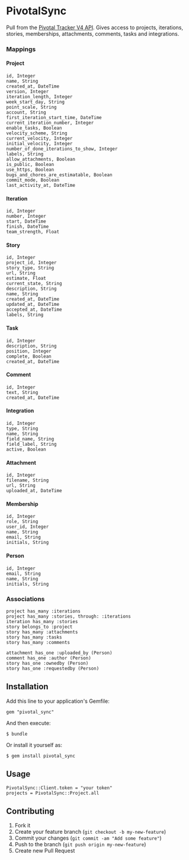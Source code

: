 # PivotalSync

Pull from the [Pivotal Tracker V4 API](https://www.pivotaltracker.com/help/api?version=v4).
Gives access to projects, iterations, stories, memberships, attachments, comments, tasks and integrations.

### Mappings

#### Project
    id, Integer
    name, String
    created_at, DateTime
    version, Integer
    iteration_length, Integer
    week_start_day, String
    point_scale, String
    account, String
    first_iteration_start_time, DateTime
    current_iteration_number, Integer
    enable_tasks, Boolean
    velocity_scheme, String
    current_velocity, Integer
    initial_velocity, Integer
    number_of_done_iterations_to_show, Integer
    labels, String
    allow_attachments, Boolean
    is_public, Boolean
    use_https, Boolean
    bugs_and_chores_are_estimatable, Boolean
    commit_mode, Boolean
    last_activity_at, DateTime

#### Iteration
    id, Integer
    number, Integer
    start, DateTime
    finish, DateTime
    team_strength, Float

#### Story
    id, Integer
    project_id, Integer
    story_type, String
    url, String
    estimate, Float
    current_state, String
    description, String
    name, String
    created_at, DateTime
    updated_at, DateTime
    accepted_at, DateTime
    labels, String
    
#### Task
    id, Integer
    description, String
    position, Integer
    complete, Boolean
    created_at, DateTime

#### Comment
    id, Integer
    text, String
    created_at, DateTime

#### Integration
    id, Integer
    type, String
    name, String
    field_name, String
    field_label, String
    active, Boolean 

#### Attachment
    id, Integer
    filename, String
    url, String
    uploaded_at, DateTime
    
#### Membership
    id, Integer
    role, String
    user_id, Integer
    name, String
    email, String
    initials, String
    
#### Person
    id, Integer
    email, String
    name, String
    initials, String

### Associations

    project has_many :iterations
    project has_many :stories, through: :iterations
    iteration has_many :stories
    story belongs_to :project
    story has_many :attachments
    story has_many :tasks
    story has_many :comments
    
    attachment has_one :uploaded_by (Person)
    comment has_one :author (Person)
    story has_one :ownedby (Person)
    story has_one :requestedby (Person)
    
## Installation

Add this line to your application's Gemfile:

    gem "pivotal_sync"

And then execute:

    $ bundle

Or install it yourself as:

    $ gem install pivotal_sync

## Usage

    PivotalSync::Client.token = "your token"
    projects = PivotalSync::Project.all

## Contributing

1. Fork it
2. Create your feature branch (`git checkout -b my-new-feature`)
3. Commit your changes (`git commit -am "Add some feature"`)
4. Push to the branch (`git push origin my-new-feature`)
5. Create new Pull Request
